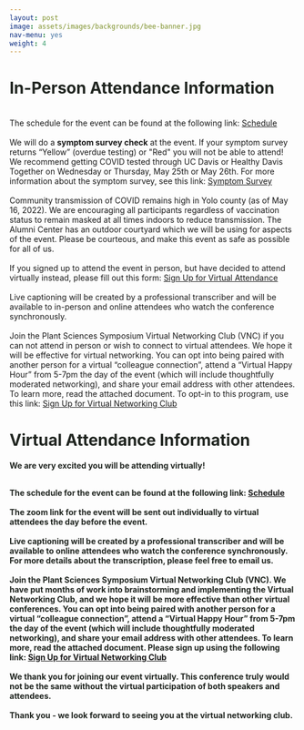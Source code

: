 ```yaml
---
layout: post
image: assets/images/backgrounds/bee-banner.jpg
nav-menu: yes
weight: 4
---
```


<h1 style="color:#202520">In-Person Attendance Information</h1>

<br>
The schedule for the event can be found at the following link: <a href="http://plantsciencesymposium.ucdavis.edu/program.html">Schedule</a> 
<br>

<br>
We will do a <strong>symptom survey check</strong> at the event. If your symptom survey returns “Yellow” (overdue testing) or "Red" you will not be able to attend! We recommend getting COVID tested through UC Davis or Healthy Davis Together on Wednesday or Thursday, May 25th or May 26th. For more information about the symptom survey, see this link: <a href="https://campusready.ucdavis.edu/symptom-survey">Symptom Survey</a> 
<br>

<br>
Community transmission of COVID remains high in Yolo county (as of May 16, 2022). We are encouraging all participants regardless of vaccination status to remain masked at all times indoors to reduce transmission. The Alumni Center has an outdoor courtyard which we will be using for aspects of the event.  Please be courteous, and make this event as safe as possible for all of us. 
<br>

<br>
If you signed up to attend the event in person, but have decided to attend virtually instead, please fill out this form: <a href="https://forms.gle/qy8DGX2juNFB4N7S6">Sign Up for Virtual Attendance</a>
<br>

<br>
Live captioning will be created by a professional transcriber and will be available to in-person and online attendees who watch the conference synchronously. 
<br>


<br>
Join the Plant Sciences Symposium Virtual Networking Club (VNC) if you can not attend in person or wish to connect to virtual attendees. We hope it will be effective for virtual networking. You can opt into being paired with another person for a virtual “colleague connection”, attend a “Virtual Happy Hour” from 5-7pm the day of the event (which will include thoughtfully moderated networking), and share your email address with other attendees. To learn more, read the attached document. To opt-in to this program, use this link: <a href="https://forms.gle/asw3YnShjw3yh6T38">Sign Up for Virtual Networking Club</a>
<br>

<h1 style="color:#202520">Virtual Attendance Information</h1>

<b style="color:#202520">We are very excited you will be attending virtually!<br>

<br>
The schedule for the event can be found at the following link: <a href="http://plantsciencesymposium.ucdavis.edu/program.html">Schedule</a> 
<br>

<br>
The zoom link for the event will be sent out individually to virtual attendees the day before the event. 
<br>

<br>
Live captioning will be created by a professional transcriber and will be available to online attendees who watch the conference synchronously. For more details about the transcription, please feel free to email us. 
<br>

<br>
Join the Plant Sciences Symposium Virtual Networking Club (VNC). We have put months of work into brainstorming and implementing the Virtual Networking Club, and we hope it will be more effective than other virtual conferences. You can opt into being paired with another person for a virtual “colleague connection”, attend a “Virtual Happy Hour” from 5-7pm the day of the event (which will include thoughtfully moderated networking), and share your email address with other attendees. To learn more, read the attached document. Please sign up using the following link: <a href="https://forms.gle/asw3YnShjw3yh6T38">Sign Up for Virtual Networking Club</a>
<br>

<br>
We thank you for joining our event virtually. This conference truly would not be the same without the virtual participation of both speakers and attendees. 
<br>

<br>
Thank you - we look forward to seeing you at the virtual networking club.</b>






